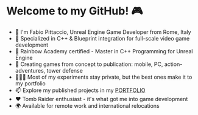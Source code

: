 # Welcome to my GitHub! 🎮

- 🫡 I'm Fabio Pittaccio, Unreal Engine Game Developer from Rome, Italy
- 🎯 Specialized in C++ & Blueprint integration for full-scale video game development
- 🌈 Rainbow Academy certified - Master in C++ Programming for Unreal Engine
- 🚀 Creating games from concept to publication: mobile, PC, action-adventures, tower defense
- 🧑🏻‍💻 Most of my experiments stay private, but the best ones make it to my portfolio
- 📫 Explore my published projects in my [PORTFOLIO](pittacciofabio.wixsite.com/site)
- ❤️ Tomb Raider enthusiast - it's what got me into game development
- 🌍 Available for remote work and international relocations
